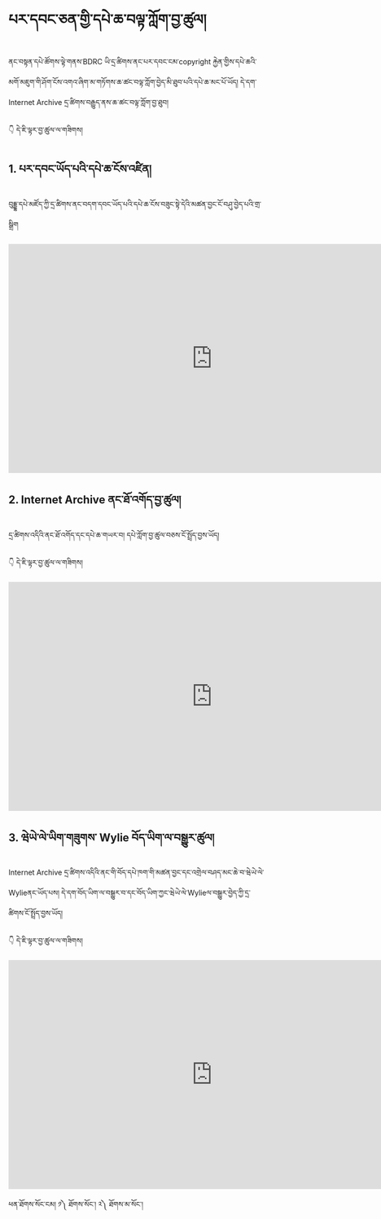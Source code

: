 # པར་དབང་ཅན་གྱི་དཔེ་ཆ་བལྟ་ཀློག་བྱ་ཚུལ།

ནང་བསྟན་དཔེ་ཚོགས་ལྟེ་གནས་BDRC ཡི་དྲ་ཚིགས་ནང་པར་དབང་ངམ་copyright རྐྱེན་གྱིས་དཔེ་ཆའི་མགོ་མཇུག་གི་ཤོག་ངོས་འགའ་ཞིག་མ་གཏོགས་ཆ་ཚང་བལྟ་ཀློག་བྱེད་མི་ཐུབ་པའི་དཔེ་ཆ་མང་པོ་ཡོད། དེ་དག་ Internet Archive དྲ་ཚིགས་བརྒྱུད་ནས་ཆ་ཚང་བལྟ་ཀློག་བྱ་ཐུབ།

👇 དེ་ཇི་ལྟར་བྱ་ཚུལ་ལ་གཟིགས།

## 1. པར་དབང་ཡོད་པའི་དཔེ་ཆ་ངོས་འཛིན།

བུདྡྷ་དཔེ་མཛོད་ཀྱི་དྲ་ཚིགས་ནང་བདག་དབང་ཡོད་པའི་དཔེ་ཆ་ངོས་བཟུང་སྟེ་དེའི་མཚན་བྱང་ངོ་བཤུ་བྱེད་པའི་གྲ་སྒྲིག

<!-- ![800](images/000001.png) -->

<p align="center">
<iframe width="800" height="450" src="https://www.youtube.com/embed/-LlnRcbBHC8" title="YouTube video player" frameborder="0" allow="accelerometer; autoplay; clipboard-write; encrypted-media; gyroscope; picture-in-picture" allowfullscreen></iframe>
</p>

## 2. Internet Archive ནང་ཐོ་འགོད་བྱ་ཚུལ།

དྲ་ཚིགས་འདིའི་ནང་ཐོ་འགོད་དང་དཔེ་ཆ་གཡར་བ། དཔེ་ཀློག་བྱ་ཚུལ་བཅས་ངོ་སྤྲོད་བྱས་ཡོད།

👇 དེ་ཇི་ལྟར་བྱ་ཚུལ་ལ་གཟིགས།

<!-- ![800](images/000002.png) -->

<p align="center">
<iframe width="800" height="450" src="https://www.youtube.com/embed/hB99E2CSgK0" title="YouTube video player" frameborder="0" allow="accelerometer; autoplay; clipboard-write; encrypted-media; gyroscope; picture-in-picture" allowfullscreen></iframe>
</p>


## 3. ཝེཡེ་ལེ་ཡིག་གཟུགས་ Wylie བོད་ཡིག་ལ་བསྒྱུར་ཚུལ།

Internet Archive དྲ་ཚིགས་འདིའི་ནང་གི་བོད་དཔེ་ཁག་གི་མཚན་བྱང་དང་འགྲེལ་བཤད་མང་ཆེ་བ་ཝེཡེ་ལེ་Wylieནང་ཡོད་པས། དེ་དག་བོད་ཡིག་ལ་བསྒྱུར་བ་དང་བོད་ཡིག་ཀྱང་ཝེཡེ་ལེ་Wylieལ་བསྒྱུར་བྱེད་ཀྱི་དྲ་ཚིགས་ངོ་སྤྲོད་བྱས་ཡོད།

👇 དེ་ཇི་ལྟར་བྱ་ཚུལ་ལ་གཟིགས།

<!-- ![800](images/000003.png) -->

<p align="center">
<iframe width="800" height="450" src="https://www.youtube.com/embed/Dt1apomoAD4" title="YouTube video player" frameborder="0" allow="accelerometer; autoplay; clipboard-write; encrypted-media; gyroscope; picture-in-picture" allowfullscreen></iframe>
</p>


ཕན་ཐོགས་སོང་ངམ། ༡༽ ཐོགས་སོང་། ༢༽ ཐོགས་མ་སོང་།
